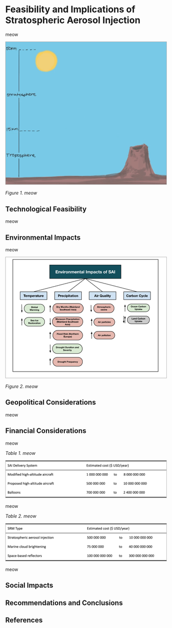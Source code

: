 # Feasibility and Implications of Stratospheric Aerosol Injection
meow

<img src="SAIgif.gif" width="700" style="border: 1px solid darkgrey">

*Figure 1. meow* 

## Technological Feasibility
meow

## Environmental Impacts
meow

<img src="EnvImpacts.png" width="700" style="border: 1px solid darkgrey">

*Figure 2. meow*


## Geopolitical Considerations 
meow

## Financial Considerations
meow

*Table 1. meow*

<img src="Table1.png" width="700" style="border: 1px solid darkgrey">

meow

*Table 2. meow*

<img src="Table2.png" width="700" style="border: 1px solid darkgrey">

meow

## Social Impacts

## Recommendations and Conclusions

## References
